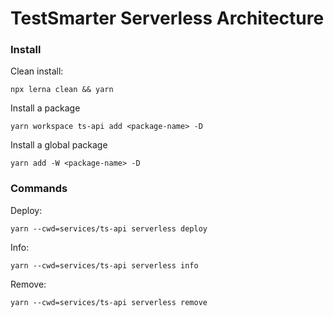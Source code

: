 # TestSmarter Serverless Architecture

### Install 

Clean install:

```
npx lerna clean && yarn
```

Install a package

```
yarn workspace ts-api add <package-name> -D
```

Install a global package

```
yarn add -W <package-name> -D
```


### Commands

Deploy:

```
yarn --cwd=services/ts-api serverless deploy
```

Info:

```
yarn --cwd=services/ts-api serverless info
```

Remove:

```
yarn --cwd=services/ts-api serverless remove
```